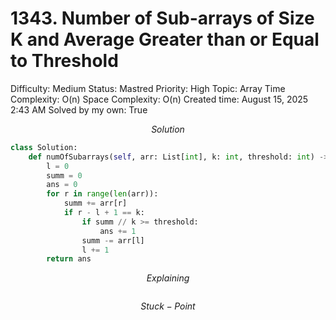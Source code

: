 # 1343. Number of Sub-arrays of Size K and Average Greater than or Equal to Threshold

Difficulty: Medium
Status: Mastred
Priority: High
Topic: Array
Time Complexity: O(n)
Space Complexity: O(n)
Created time: August 15, 2025 2:43 AM
Solved by my own: True

$$
Solution
$$

```python
class Solution:
    def numOfSubarrays(self, arr: List[int], k: int, threshold: int) -> int:
        l = 0
        summ = 0
        ans = 0
        for r in range(len(arr)):
            summ += arr[r]
            if r - l + 1 == k:
                if summ // k >= threshold:
                    ans += 1
                summ -= arr[l]
                l += 1
        return ans
```

$$
Explaining
$$

```

```

$$
Stuck-Point
$$

```

```